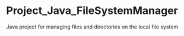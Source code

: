 # Project_Java_FileSystemManager
Java project for managing files and directories on the local file system

